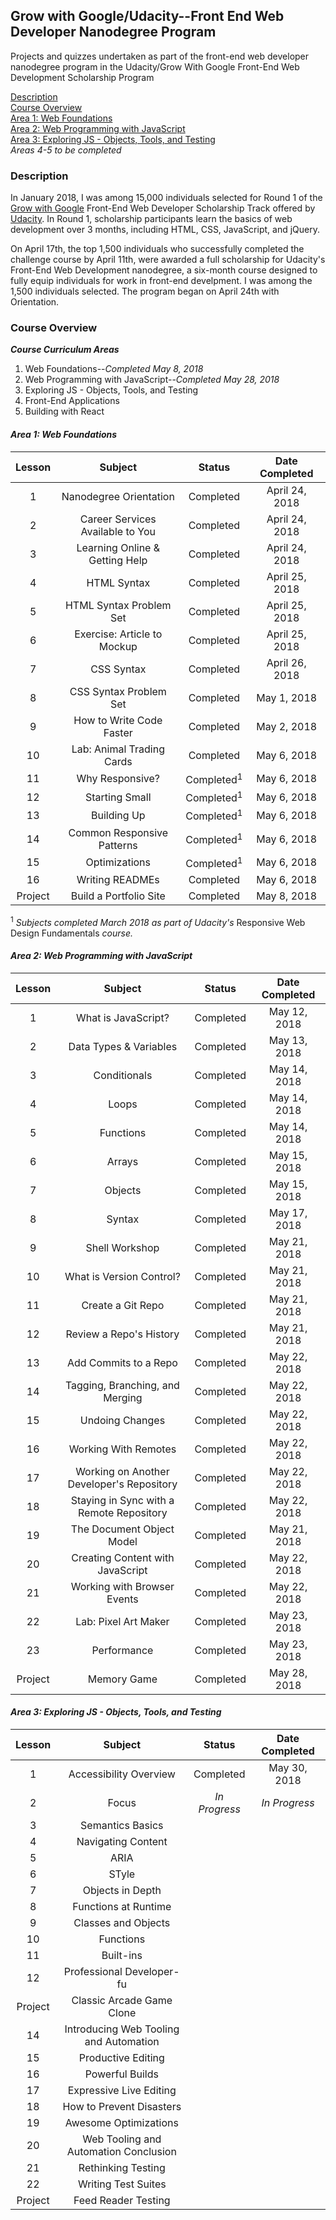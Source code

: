 ## Grow with Google/Udacity--Front End Web Developer Nanodegree Program

Projects and quizzes undertaken as part of the front-end web developer nanodegree program in the Udacity/Grow With Google Front-End Web Development Scholarship Program

[Description](#description)  
[Course Overview](#course-overview)  
[Area 1: Web Foundations](#area-1-web-foundations)  
[Area 2: Web Programming with JavaScript](#area-2-web-programming-with-javascript)  
[Area 3: Exploring JS - Objects, Tools, and Testing](#area-3-exploring-js---objects-tools-and-testing)  
_Areas 4-5 to be completed_

### Description
In January 2018, I was among 15,000 individuals selected for Round 1 of the [Grow with Google](https://grow.google) Front-End Web Developer Scholarship Track offered by [Udacity](https://www.udacity.com). In Round 1, scholarship participants learn the basics of web development over 3 months, including HTML, CSS, JavaScript, and jQuery.

On April 17th, the top 1,500 individuals who successfully completed the challenge course by April 11th, were awarded a full scholarship for Udacity's Front-End Web Development nanodegree, a six-month course designed to fully equip individuals for work in front-end develpment.  I was among the 1,500 individuals selected.  The program began on April 24th with Orientation.

### Course Overview
**_Course Curriculum Areas_**

1. Web Foundations--_Completed May 8, 2018_
2. Web Programming with JavaScript--_Completed May 28, 2018_
3. Exploring JS - Objects, Tools, and Testing
4. Front-End Applications
5. Building with React

#### _Area 1: Web Foundations_

|  Lesson  |          Subject	          |   Status    | Date Completed       |
|:--------:|:---------------------------:|:-----------:|:--------------------:|
|    1     | Nanodegree Orientation	    |  Completed  | April 24, 2018       |
|    2     | Career Services Available to You	  |  Completed  | April 24, 2018       |
|    3     | Learning Online & Getting Help	  |  Completed  | April 24, 2018       |
|    4     | HTML Syntax           	    |  Completed  | April 25, 2018       |
|    5     | HTML Syntax Problem Set	  |  Completed  | April 25, 2018       |
|    6     | Exercise: Article to Mockup|  Completed  | April 25, 2018       |
|    7     | CSS Syntax            	    |  Completed  | April 26, 2018       |
|    8     | CSS Syntax Problem Set	    |  Completed  | May 1, 2018          |
|    9     | How to Write Code Faster   |  Completed  | May 2, 2018          |
|    10    | Lab: Animal Trading Cards  |  Completed  | May 6, 2018          |
|    11    | Why Responsive?       	    |  Completed<sup>1</sup> | May 6, 2018          |
|    12    | Starting Small        	    |  Completed<sup>1</sup> | May 6, 2018          |
|    13    | Building Up           	    |  Completed<sup>1</sup> | May 6, 2018          |
|    14    | Common Responsive Patterns |  Completed<sup>1</sup> | May 6, 2018          |
|    15    | Optimizations         	    |  Completed<sup>1</sup> | May 6, 2018          |
|    16    | Writing READMEs            |  Completed  | May 6, 2018          |
| Project  | Build a Portfolio Site	    |  Completed  | May 8, 2018          |

<sup>1</sup> _Subjects completed March 2018 as part of Udacity's_ Responsive Web Design Fundamentals _course._


#### _Area 2: Web Programming with JavaScript_

|  Lesson  |          Subject	          |   Status    | Date Completed       |
|:--------:|:---------------------------:|:-----------:|:--------------------:|
|    1     | What is JavaScript?  	    |  Completed  | May 12, 2018         |
|    2     | Data Types & Variables 	  |  Completed  | May 13, 2018         |
|    3     | Conditionals           	  |  Completed  | May 14, 2018         |
|    4     | Loops                	    |  Completed  | May 14, 2018         |
|    5     | Functions              	  |  Completed  | May 14, 2018         |
|    6     | Arrays                     |  Completed  | May 15, 2018         |
|    7     | Objects              	    |  Completed  | May 15, 2018         |
|    8     | Syntax               	    |  Completed  | May 17, 2018         |
|    9     | Shell Workshop             |  Completed  | May 21, 2018         |
|    10    | What is Version Control?   |  Completed  | May 21, 2018         |
|    11    | Create a Git Repo          |  Completed  | May 21, 2018         |
|    12    | Review a Repo's History    |  Completed  | May 21, 2018         |
|    13    | Add Commits to a Repo 	    |  Completed  | May 22, 2018         |
|    14    | Tagging, Branching, and Merging|  Completed  | May 22, 2018         |
|    15    | Undoing Changes       	    |  Completed  | May 22, 2018         |
|    16    | Working With Remotes       |  Completed  | May 22, 2018         |
|    17    | Working on Another Developer's Repository|  Completed  | May 22, 2018         |
|    18    | Staying in Sync with a Remote Repository|  Completed  | May 22, 2018         |
|    19    | The Document Object Model  |  Completed  | May 21, 2018         |
|    20    | Creating Content with JavaScript|  Completed  | May 22, 2018         |
|    21    | Working with Browser Events|  Completed  | May 22, 2018         |
|    22    | Lab: Pixel Art Maker  	    |  Completed  | May 23, 2018         |
|    23    | Performance                |  Completed  | May 23, 2018         |
| Project  | Memory Game          	    |  Completed  | May 28, 2018         |

#### _Area 3: Exploring JS - Objects, Tools, and Testing_

|  Lesson  |          Subject	          |   Status    | Date Completed       |
|:--------:|:---------------------------:|:-----------:|:--------------------:|
|    1     | Accessibility Overview	    |  Completed  | May 30, 2018         |
|    2     | Focus                	    |_In Progress_| _In Progress_        |
|    3     | Semantics Basics     	    |             |                      |
|    4     | Navigating Content   	    |             |                      |
|    5     | ARIA  	                    |             |                      |
|    6     | STyle                	    |             |                      |
|    7     | Objects in Depth     	    |             |                      |
|    8     | Functions at Runtime  	    |             |                      |
|    9     | Classes and Objects  	    |             |                      |
|    10    | Functions            	    |             |                      |
|    11    | Built-ins            	    |             |                      |
|    12    | Professional Developer-fu  |             |                      |
|  Project | Classic Arcade Game Clone  |             |                      |
|    14    | Introducing Web Tooling and Automation|             |                      |
|    15    | Productive Editing   	    |             |                      |
|    16    | Powerful Builds      	    |             |                      |
|    17    | Expressive Live Editing    |             |                      |
|    18    | How to Prevent Disasters   |             |                      |
|    19    | Awesome Optimizations 	    |             |                      |
|    20    | Web Tooling and Automation Conclusion|             |                      |
|    21    | Rethinking Testing    	    |             |                      |
|    22    | Writing Test Suites  	    |             |                      |
|  Project | Feed Reader Testing  	    |             |                      |
